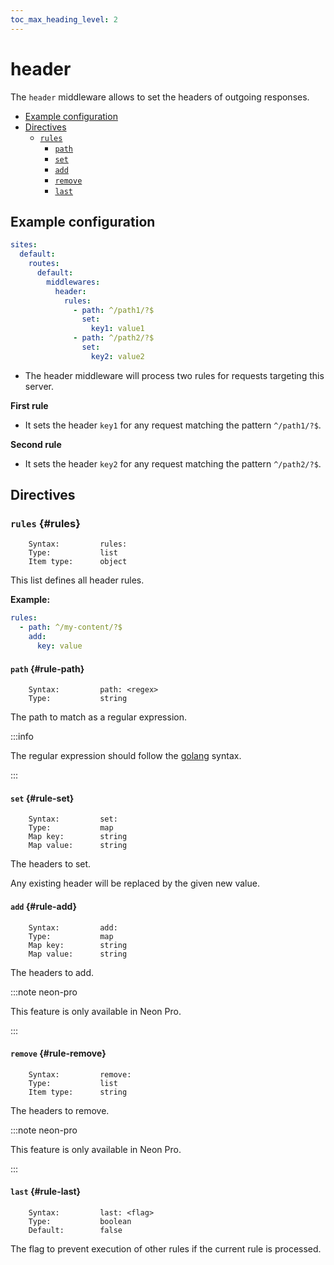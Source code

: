 ```yaml
---
toc_max_heading_level: 2
---
```


# header

The `header` middleware allows to set the headers of outgoing responses.

- [Example configuration](#example-configuration)
- [Directives](#directives)
  - [`rules`](#rules)
    - [`path`](#rule-path)
    - [`set`](#rule-set)
    - [`add`](#rule-add)
    - [`remove`](#rule-remove)
    - [`last`](#rule-last)

## Example configuration

```yaml
sites:
  default:
    routes:
      default:
        middlewares:
          header:
            rules:
              - path: ^/path1/?$
                set:
                  key1: value1
              - path: ^/path2/?$
                set:
                  key2: value2
```

- The header middleware will process two rules for requests targeting this server.

**First rule**

- It sets the header `key1` for any request matching the pattern `^/path1/?$`.

**Second rule**

- It sets the header `key2` for any request matching the pattern `^/path2/?$`.

## Directives

### `rules` {#rules}

```
    Syntax:         rules:
    Type:           list
    Item type:      object
```

This list defines all header rules.

**Example:**

```yaml
rules:
  - path: ^/my-content/?$
    add:
      key: value
```

#### `path` {#rule-path}

```
    Syntax:         path: <regex>
    Type:           string
```

The path to match as a regular expression.

:::info

The regular expression should follow the <a href="https://pkg.go.dev/regexp/syntax" target="_blank">golang</a> syntax.

:::

#### `set` {#rule-set}

```
    Syntax:         set:
    Type:           map
    Map key:        string
    Map value:      string
```

The headers to set.

Any existing header will be replaced by the given new value.

#### `add` {#rule-add}

```
    Syntax:         add:
    Type:           map
    Map key:        string
    Map value:      string
```

The headers to add.

:::note neon-pro

This feature is only available in Neon Pro.

:::

#### `remove` {#rule-remove}

```
    Syntax:         remove:
    Type:           list
    Item type:      string
```

The headers to remove.

:::note neon-pro

This feature is only available in Neon Pro.

:::

#### `last` {#rule-last}

```
    Syntax:         last: <flag>
    Type:           boolean
    Default:        false
```

The flag to prevent execution of other rules if the current rule is processed.
